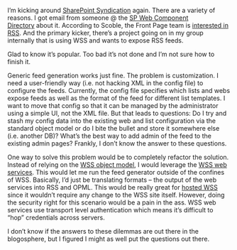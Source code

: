 I’m kicking around [SharePoint
Syndication](unsaved:///prj_SharePointSynd.aspx) again. There are a
variety of reasons. I got email from someone @ the [SP Web Component
Directory](http://www.microsoft.com/sharepoint/downloads/components/default.asp) about
it. According to Scoble, the Front Page team is [interested in
RSS](http://radio.weblogs.com/0001011/2004/01/15.html#a6193). And the
primary kicker, there’s a project going on in my group internally that
is using WSS and wants to expose RSS feeds.

Glad to know it’s popular. Too bad it’s not done and I’m not sure how to
finish it.

Generic feed generation works just fine. The problem is customization. I
need a user-friendly way (i.e. not hacking XML in the config file) to
configure the feeds. Currently, the config file specifies which lists
and webs expose feeds as well as the format of the feed for different
list templates. I want to move that config so that it can be managed by
the administrator using a simple UI, not the XML file. But that leads to
questions: Do I try and stash my config data into the existing web and
list configuration via the standard object model or do I bite the bullet
and store it somewhere else (i.e. another DB)? What’s the best way to
add admin of the feed to the existing admin pages? Frankly, I don’t know
the answer to these questions.

One way to solve this problem would be to completely refactor the
solution. Instead of relying on the [WSS object
model](http://msdn.microsoft.com/library/en-us/spptsdk/html/SPPTWSSClassLibrary.asp),
I would leverage the [WSS web
services](http://msdn.microsoft.com/library/en-us/spptsdk/html/soapnsMicrosoftSharePointSoapServer2.asp).
This would let me run the feed generator outside of the confines of WSS.
Basically, I’d just be translating formats – the output of the web
services into RSS and OPML. This would be really great for [hosted
WSS](http://www.microsoft.com/windowsserver2003/techinfo/sharepoint/trial.mspx)
since it wouldn’t require any change to the WSS site itself. However,
doing the security right for this scenario would be a pain in the ass.
WSS web services use transport level authentication which means it’s
difficult to “hop” credentials across servers.

I don’t know if the answers to these dilemmas are out there in the
blogosphere, but I figured I might as well put the questions out there.

